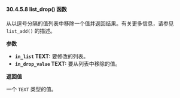 #### 30.4.5.8 list_drop() 函数

从以逗号分隔的值列表中移除一个值并返回结果。有关更多信息，请参见 `list_add()` 的描述。

**参数**

- **`in_list` TEXT:** 要修改的列表。  
- **`in_drop_value` TEXT:** 要从列表中移除的值。

**返回值**

一个 `TEXT` 类型的值。